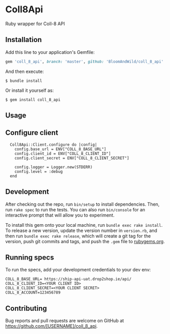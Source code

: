 # Coll8Api

Ruby wrapper for Coll-8 API

## Installation

Add this line to your application's Gemfile:

```ruby
gem 'coll_8_api', branch: 'master', github: 'BloomAndWild/coll_8_api'
```

And then execute:

    $ bundle install

Or install it yourself as:

    $ gem install coll_8_api

## Usage

## Configure client
```
  Coll8Api::Client.configure do |config|
    config.base_url = ENV["COLL_8_BASE_URL"]
    config.client_id = ENV["COLL_8_CLIENT_ID"]
    config.client_secret = ENV["COLL_8_CLIENT_SECRET"]

    config.logger = Logger.new(STDERR)
    config.level = :debug
  end
```

## Development

After checking out the repo, run `bin/setup` to install dependencies. Then, run `rake spec` to run the tests. You can also run `bin/console` for an interactive prompt that will allow you to experiment.

To install this gem onto your local machine, run `bundle exec rake install`. To release a new version, update the version number in `version.rb`, and then run `bundle exec rake release`, which will create a git tag for the version, push git commits and tags, and push the `.gem` file to [rubygems.org](https://rubygems.org).

## Running specs

To run the specs, add your development credentials to your dev env:
```
COLL_8_BASE_URL= https://ship-api-uat.drop2shop.ie/api/
COLL_8_CLIENT_ID=<YOUR CLIENT ID>
COLL_8_CLIENT_SECRET=<YOUR CLIENT SECRET>
COLL_8_ACCOUNT=123456789
```

## Contributing

Bug reports and pull requests are welcome on GitHub at https://github.com/[USERNAME]/coll_8_api.

